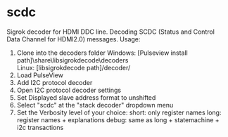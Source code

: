 # scdc
Sigrok decoder for HDMI DDC line. Decoding SCDC (Status and Control Data Channel for HDMI2.0) messages.
Usage:
1. Clone into the decoders folder
  Windows: [Pulseview install path]\share\libsigrokdecode\decoders\
  Linux: [libsigrokdecode path]/decoder/
2. Load PulseView
3. Add I2C protocol decoder
4. Open I2C protocol decoder settings
5. Set Displayed slave address format to unshifted
6. Select "scdc" at the "stack decoder" dropdown menu
7. Set the Verbosity level of your choice: 
  short: only register names
  long: register names + explanations
  debug: same as long + statemachine + i2c transactions
